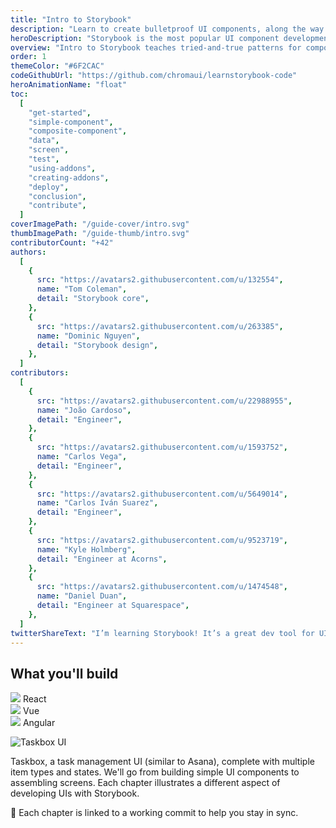 ```yaml
---
title: "Intro to Storybook"
description: "Learn to create bulletproof UI components, along the way you'll build an app UI from scratch."
heroDescription: "Storybook is the most popular UI component development tool for React, Vue, and Angular. It helps you develop and design UI components outside your app in an isolated environment. Learn Storybook to create bulletproof UI components, along the way you’ll build an app UI from scratch."
overview: "Intro to Storybook teaches tried-and-true patterns for component development using Storybook. You’ll walk through essential UI component techniques while building a UI from scratch in React, Vue, or Angular. The info here is sourced from professional teams, core maintainers, and the awesome Storybook community. Professional developers at Airbnb, Dropbox, and Lonely Planet use Storybook to build durable documented UIs faster."
order: 1
themeColor: "#6F2CAC"
codeGithubUrl: "https://github.com/chromaui/learnstorybook-code"
heroAnimationName: "float"
toc:
  [
    "get-started",
    "simple-component",
    "composite-component",
    "data",
    "screen",
    "test",
    "using-addons",
    "creating-addons",
    "deploy",
    "conclusion",
    "contribute",
  ]
coverImagePath: "/guide-cover/intro.svg"
thumbImagePath: "/guide-thumb/intro.svg"
contributorCount: "+42"
authors:
  [
    {
      src: "https://avatars2.githubusercontent.com/u/132554",
      name: "Tom Coleman",
      detail: "Storybook core",
    },
    {
      src: "https://avatars2.githubusercontent.com/u/263385",
      name: "Dominic Nguyen",
      detail: "Storybook design",
    },
  ]
contributors:
  [
    {
      src: "https://avatars2.githubusercontent.com/u/22988955",
      name: "João Cardoso",
      detail: "Engineer",
    },
    {
      src: "https://avatars2.githubusercontent.com/u/1593752",
      name: "Carlos Vega",
      detail: "Engineer",
    },
    {
      src: "https://avatars2.githubusercontent.com/u/5649014",
      name: "Carlos Iván Suarez",
      detail: "Engineer",
    },
    {
      src: "https://avatars2.githubusercontent.com/u/9523719",
      name: "Kyle Holmberg",
      detail: "Engineer at Acorns",
    },
    {
      src: "https://avatars2.githubusercontent.com/u/1474548",
      name: "Daniel Duan",
      detail: "Engineer at Squarespace",
    },
  ]
twitterShareText: "I’m learning Storybook! It’s a great dev tool for UI components."
---
```


<h2>What you'll build</h2>

<div class="badge-box">
  <div class="badge">
    <img src="/frameworks/logo-react.svg"> React
  </div>

  <div class="badge">
    <img src="/frameworks/logo-vue.svg"> Vue
  </div>

  <div class="badge">
    <img src="/frameworks/logo-angular.svg"> Angular
  </div>
</div>

![Taskbox UI](/intro-to-storybook/ss-browserchrome-taskbox-learnstorybook.png)

Taskbox, a task management UI (similar to Asana), complete with multiple item types and states. We'll go from building simple UI components to assembling screens. Each chapter illustrates a different aspect of developing UIs with Storybook.

📖 Each chapter is linked to a working commit to help you stay in sync.
